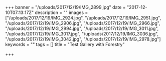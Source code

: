 +++
banner = "/uploads/2017/12/19/IMG_2899.jpg"
date = "2017-12-10T07:13:17Z"
description = ""
images = ["/uploads/2017/12/19/IMG_2924.jpg", "/uploads/2017/12/19/IMG_2951.jpg", "/uploads/2017/12/19/IMG_2906.jpg", "/uploads/2017/12/19/IMG_2966.jpg", "/uploads/2017/12/19/IMG_2994.jpg", "/uploads/2017/12/19/IMG_3011.jpg", "/uploads/2017/12/19/IMG_3017.jpg", "/uploads/2017/12/19/IMG_3036.jpg", "/uploads/2017/12/19/IMG_3042.jpg", "/uploads/2017/12/19/IMG_2978.jpg"]
keywords = ""
tags = []
title = "Test Gallery with Forestry"

+++
